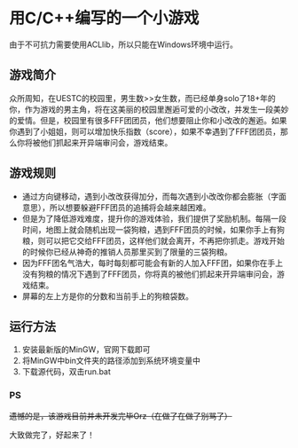 # 用C/C++编写的一个小游戏

由于不可抗力需要使用ACLlib，所以只能在Windows环境中运行。

## 游戏简介

众所周知，在UESTC的校园里，男生数>>女生数，而已经单身solo了18+年的你，作为游戏的男主角，将在这美丽的校园里邂逅可爱的小改改，并发生一段美妙的爱情。但是，校园里有很多FFF团团员，他们想要阻止你和小改改的邂逅。如果你遇到了小姐姐，则可以增加快乐指数（score），如果不幸遇到了FFF团团员，那么你将被他们抓起来开异端审问会，游戏结束。

## 游戏规则

- 通过方向键移动，遇到小改改获得加分，而每次遇到小改改你都会膨胀（字面意思），所以想要躲避FFF团员的追捕将会越来越困难。
- 但是为了降低游戏难度，提升你的游戏体验，我们提供了奖励机制。每隔一段时间，地图上就会随机出现一袋狗粮，遇到FFF团员的时候，如果你手上有狗粮，则可以把它交给FFF团员，这样他们就会离开，不再把你抓走。游戏开始的时候你已经从神奇的推销人员那里买到了限量的三袋狗粮。
- 因为FFF团名气浩大，每时每刻都可能会有新的人加入FFF团，如果你在手上没有狗粮的情况下遇到了FFF团员，你将真的被他们抓起来开异端审问会，游戏结束。
- 屏幕的左上方是你的分数和当前手上的狗粮袋数。

## 运行方法

1. 安装最新版的MinGW，官网下载即可
2. 将MinGW中bin文件夹的路径添加到系统环境变量中
3. 下载源代码，双击run.bat

### PS

~~遗憾的是，该游戏目前并未开发完毕Orz（在做了在做了别骂了）~~

大致做完了，好起来了！

